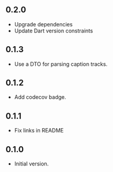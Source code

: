 ## 0.2.0

- Upgrade dependencies
- Update Dart version constraints

## 0.1.3

- Use a DTO for parsing caption tracks.

## 0.1.2

- Add codecov badge.

## 0.1.1

- Fix links in README

## 0.1.0

- Initial version.
